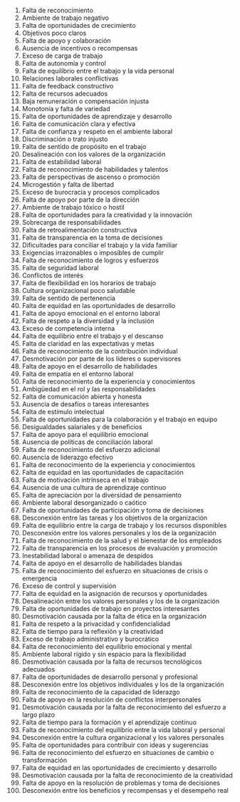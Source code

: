 1. Falta de reconocimiento
2. Ambiente de trabajo negativo
3. Falta de oportunidades de crecimiento
4. Objetivos poco claros
5. Falta de apoyo y colaboración
6. Ausencia de incentivos o recompensas
7. Exceso de carga de trabajo
8. Falta de autonomía y control
9. Falta de equilibrio entre el trabajo y la vida personal
10. Relaciones laborales conflictivas
11. Falta de feedback constructivo
12. Falta de recursos adecuados
13. Baja remuneración o compensación injusta
14. Monotonía y falta de variedad
15. Falta de oportunidades de aprendizaje y desarrollo
16. Falta de comunicación clara y efectiva
17. Falta de confianza y respeto en el ambiente laboral
18. Discriminación o trato injusto
19. Falta de sentido de propósito en el trabajo
20. Desalineación con los valores de la organización
21. Falta de estabilidad laboral
22. Falta de reconocimiento de habilidades y talentos
23. Falta de perspectivas de ascenso o promoción
24. Microgestión y falta de libertad
25. Exceso de burocracia y procesos complicados
26. Falta de apoyo por parte de la dirección
27. Ambiente de trabajo tóxico o hostil
28. Falta de oportunidades para la creatividad y la innovación
29. Sobrecarga de responsabilidades
30. Falta de retroalimentación constructiva
31. Falta de transparencia en la toma de decisiones
32. Dificultades para conciliar el trabajo y la vida familiar
33. Exigencias irrazonables o imposibles de cumplir
34. Falta de reconocimiento de logros y esfuerzos
35. Falta de seguridad laboral
36. Conflictos de interés
37. Falta de flexibilidad en los horarios de trabajo
38. Cultura organizacional poco saludable
39. Falta de sentido de pertenencia
40. Falta de equidad en las oportunidades de desarrollo
41. Falta de apoyo emocional en el entorno laboral
42. Falta de respeto a la diversidad y la inclusión
43. Exceso de competencia interna
44. Falta de equilibrio entre el trabajo y el descanso
45. Falta de claridad en las expectativas y metas
46. Falta de reconocimiento de la contribución individual
47. Desmotivación por parte de los líderes o supervisores
48. Falta de apoyo en el desarrollo de habilidades
49. Falta de empatía en el entorno laboral
50. Falta de reconocimiento de la experiencia y conocimientos
51. Ambigüedad en el rol y las responsabilidades
52. Falta de comunicación abierta y honesta
53. Ausencia de desafíos o tareas interesantes
54. Falta de estímulo intelectual
55. Falta de oportunidades para la colaboración y el trabajo en equipo
56. Desigualdades salariales y de beneficios
57. Falta de apoyo para el equilibrio emocional
58. Ausencia de políticas de conciliación laboral
59. Falta de reconocimiento del esfuerzo adicional
60. Ausencia de liderazgo efectivo
61. Falta de reconocimiento de la experiencia y conocimientos
62. Falta de equidad en las oportunidades de capacitación
63. Falta de motivación intrínseca en el trabajo
64. Ausencia de una cultura de aprendizaje continuo
65. Falta de apreciación por la diversidad de pensamiento
66. Ambiente laboral desorganizado o caótico
67. Falta de oportunidades de participación y toma de decisiones
68. Desconexión entre las tareas y los objetivos de la organización
69. Falta de equilibrio entre la carga de trabajo y los recursos disponibles
70. Desconexión entre los valores personales y los de la organización
71. Falta de reconocimiento de la salud y el bienestar de los empleados
72. Falta de transparencia en los procesos de evaluación y promoción
73. Inestabilidad laboral o amenaza de despidos
74. Falta de apoyo en el desarrollo de habilidades blandas
75. Falta de reconocimiento del esfuerzo en situaciones de crisis o emergencia
76. Exceso de control y supervisión
77. Falta de equidad en la asignación de recursos y oportunidades
78. Desalineación entre los valores personales y los de la organización
79. Falta de oportunidades de trabajo en proyectos interesantes
80. Desmotivación causada por la falta de ética en la organización
81. Falta de respeto a la privacidad y confidencialidad
82. Falta de tiempo para la reflexión y la creatividad
83. Exceso de trabajo administrativo y burocrático
84. Falta de reconocimiento del equilibrio emocional y mental
85. Ambiente laboral rígido y sin espacio para la flexibilidad
86. Desmotivación causada por la falta de recursos tecnológicos adecuados
87. Falta de oportunidades de desarrollo personal y profesional
88. Desconexión entre los objetivos individuales y los de la organización
89. Falta de reconocimiento de la capacidad de liderazgo
90. Falta de apoyo en la resolución de conflictos interpersonales
91. Desmotivación causada por la falta de reconocimiento del esfuerzo a largo plazo
92. Falta de tiempo para la formación y el aprendizaje continuo
93. Falta de reconocimiento del equilibrio entre la vida laboral y personal
94. Desconexión entre la cultura organizacional y los valores personales
95. Falta de oportunidades para contribuir con ideas y sugerencias
96. Falta de reconocimiento del esfuerzo en situaciones de cambio o transformación
97. Falta de equidad en las oportunidades de crecimiento y desarrollo
98. Desmotivación causada por la falta de reconocimiento de la creatividad
99. Falta de apoyo en la resolución de problemas y toma de decisiones
100. Desconexión entre los beneficios y recompensas y el desempeño real